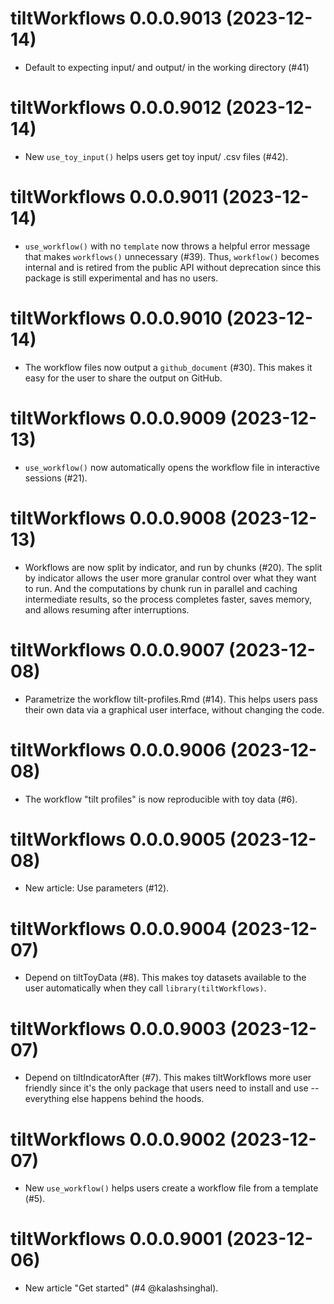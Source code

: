 <!-- NEWS.md is maintained by https://cynkra.github.io/fledge, do not edit -->

# tiltWorkflows 0.0.0.9013 (2023-12-14)

* Default to expecting input/ and output/ in the working directory (#41)


# tiltWorkflows 0.0.0.9012 (2023-12-14)

* New `use_toy_input()` helps users get toy input/ .csv files (#42).

# tiltWorkflows 0.0.0.9011 (2023-12-14)

* `use_workflow()` with no `template` now throws a helpful error message that
makes `workflows()` unnecessary (#39). Thus, `workflow()` becomes internal and
is retired from the public API without deprecation since this package is still
experimental and has no users.

# tiltWorkflows 0.0.0.9010 (2023-12-14)

* The workflow files now output a `github_document` (#30). This makes it easy for
the user to share the output on GitHub.

# tiltWorkflows 0.0.0.9009 (2023-12-13)

* `use_workflow()` now automatically opens the workflow file in interactive
sessions (#21).

# tiltWorkflows 0.0.0.9008 (2023-12-13)

* Workflows are now split by indicator, and run by chunks (#20). The split by
indicator allows the user more granular control over what they want to run. And
the computations by chunk run in parallel and caching intermediate results, so
the process completes faster, saves memory, and allows resuming after
interruptions.

# tiltWorkflows 0.0.0.9007 (2023-12-08)

* Parametrize the workflow tilt-profiles.Rmd (#14). This helps users pass their
own data via a graphical user interface, without changing the code.

# tiltWorkflows 0.0.0.9006 (2023-12-08)

* The workflow "tilt profiles" is now reproducible with toy data (#6).

# tiltWorkflows 0.0.0.9005 (2023-12-08)

* New article: Use parameters (#12).

# tiltWorkflows 0.0.0.9004 (2023-12-07)

* Depend on tiltToyData (#8). This makes toy datasets available to the user
automatically when they call `library(tiltWorkflows)`.

# tiltWorkflows 0.0.0.9003 (2023-12-07)

* Depend on tiltIndicatorAfter (#7). This makes tiltWorkflows more user friendly
since it's the only package that users need to install and use -- everything
else happens behind the hoods.

# tiltWorkflows 0.0.0.9002 (2023-12-07)

* New `use_workflow()` helps users create a workflow file from a template (#5).

# tiltWorkflows 0.0.0.9001 (2023-12-06)

* New article "Get started" (#4 @kalashsinghal).
